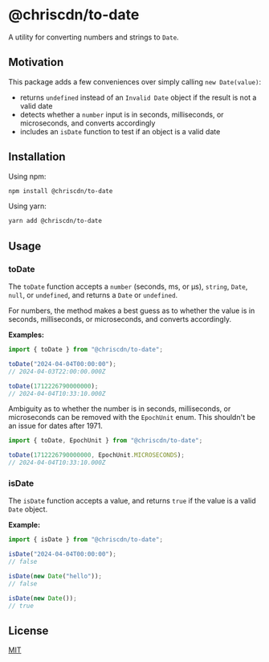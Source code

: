 # @chriscdn/to-date

A utility for converting numbers and strings to `Date`.

## Motivation

This package adds a few conveniences over simply calling `new Date(value)`:

- returns `undefined` instead of an `Invalid Date` object if the result is not a valid date
- detects whether a `number` input is in seconds, milliseconds, or microseconds, and converts accordingly
- includes an `isDate` function to test if an object is a valid date

## Installation

Using npm:

```bash
npm install @chriscdn/to-date
```

Using yarn:

```bash
yarn add @chriscdn/to-date
```

## Usage

### toDate

The `toDate` function accepts a `number` (seconds, ms, or μs), `string`, `Date`, `null`, or `undefined`, and returns a `Date` or `undefined`.

For numbers, the method makes a best guess as to whether the value is in seconds, milliseconds, or microseconds, and converts accordingly.

**Examples:**

```js
import { toDate } from "@chriscdn/to-date";

toDate("2024-04-04T00:00:00");
// 2024-04-03T22:00:00.000Z

toDate(1712226790000000);
// 2024-04-04T10:33:10.000Z
```

Ambiguity as to whether the number is in seconds, milliseconds, or microseconds can be removed with the `EpochUnit` enum. This shouldn't be an issue for dates after 1971.

```js
import { toDate, EpochUnit } from "@chriscdn/to-date";

toDate(1712226790000000, EpochUnit.MICROSECONDS);
// 2024-04-04T10:33:10.000Z
```

### isDate

The `isDate` function accepts a value, and returns `true` if the value is a valid `Date` object.

**Example:**

```js
import { isDate } from "@chriscdn/to-date";

isDate("2024-04-04T00:00:00");
// false

isDate(new Date("hello"));
// false

isDate(new Date());
// true
```

## License

[MIT](LICENSE)
